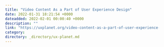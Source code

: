 ```yaml
---
title: "Video Content As a Part of User Experience Design"
date: 2022-01-31 18:21:54 +0000
dateadded: 2022-02-01 00:00:40 +0000
description: ""
link: "https://uxplanet.org/video-content-as-a-part-of-user-experience-design-7487a67ee1b6?source=rss----819cc2aaeee0---4"
category:
directory: _directory/ux-planet.md
---
```

